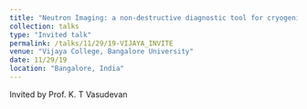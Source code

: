 ```yaml
---
title: "Neutron Imaging: a non-destructive diagnostic tool for cryogenic propellant investigations"
collection: talks
type: "Invited talk"
permalink: /talks/11/29/19-VIJAYA_INVITE
venue: "Vijaya College, Bangalore University"
date: 11/29/19
location: "Bangalore, India"
---
```


Invited by Prof. K. T Vasudevan
